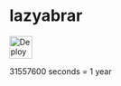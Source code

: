 # lazyabrar

[<img src="https://www.herokucdn.com/deploy/button.svg" alt="Deploy to Heroku" height="40"/>](https://heroku.com/deploy?template=https://github.com/noob00123/lazyabrar "Heroku")


31557600 seconds = 1 year
